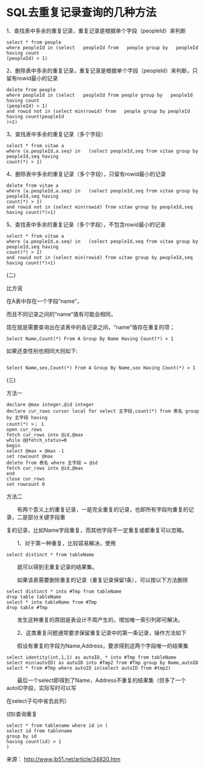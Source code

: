 # SQL去重复记录查询的几种方法

1、查找表中多余的重复记录，重复记录是根据单个字段（peopleId）来判断

```
select * from people
where peopleId in (select   peopleId from   people group by   peopleId having count
(peopleId) > 1)
```

2、删除表中多余的重复记录，重复记录是根据单个字段（peopleId）来判断，只留有rowid最小的记录

```
delete from people 
where peopleId in (select   peopleId from people group by   peopleId   having count
(peopleId) > 1)
and rowid not in (select min(rowid) from   people group by peopleId having count(peopleId
)>1)
```

3、查找表中多余的重复记录（多个字段） 

```
select * from vitae a
where (a.peopleId,a.seq) in   (select peopleId,seq from vitae group by peopleId,seq having
count(*) > 1)
```

4、删除表中多余的重复记录（多个字段），只留有rowid最小的记录

```
delete from vitae a
where (a.peopleId,a.seq) in   (select peopleId,seq from vitae group by peopleId,seq having
count(*) > 1)
and rowid not in (select min(rowid) from vitae group by peopleId,seq having count(*)>1)
```

5、查找表中多余的重复记录（多个字段），不包含rowid最小的记录

```
select * from vitae a
where (a.peopleId,a.seq) in   (select peopleId,seq from vitae group by peopleId,seq having
count(*) > 1)
and rowid not in (select min(rowid) from vitae group by peopleId,seq having count(*)>1)
```

(二)

比方说

在A表中存在一个字段“name”，

而且不同记录之间的“name”值有可能会相同，

现在就是需要查询出在该表中的各记录之间，“name”值存在重复的项；

```
Select Name,Count(*) From A Group By Name Having Count(*) > 1
```

如果还查性别也相同大则如下:

```

Select Name,sex,Count(*) From A Group By Name,sex Having Count(*) > 1
```

(三)

方法一

```
declare @max integer,@id integer
declare cur_rows cursor local for select 主字段,count(*) from 表名 group by 主字段 having
count(*) >； 1
open cur_rows
fetch cur_rows into @id,@max
while @@fetch_status=0
begin
select @max = @max -1
set rowcount @max
delete from 表名 where 主字段 = @id
fetch cur_rows into @id,@max
end
close cur_rows
set rowcount 0
```

方法二

　　有两个意义上的重复记录，一是完全重复的记录，也即所有字段均重复的记录，二是部分关键字段重

复的记录，比如Name字段重复，而其他字段不一定重复或都重复可以忽略。

　　1、对于第一种重复，比较容易解决，使用

```
select distinct * from tableName
```

　　就可以得到无重复记录的结果集。

　　如果该表需要删除重复的记录（重复记录保留1条），可以按以下方法删除

```
select distinct * into #Tmp from tableName
drop table tableName
select * into tableName from #Tmp
drop table #Tmp
```

　　发生这种重复的原因是表设计不周产生的，增加唯一索引列即可解决。

　　2、这类重复问题通常要求保留重复记录中的第一条记录，操作方法如下

　　假设有重复的字段为Name,Address，要求得到这两个字段唯一的结果集

```
select identity(int,1,1) as autoID, * into #Tmp from tableName
select min(autoID) as autoID into #Tmp2 from #Tmp group by Name,autoID
select * from #Tmp where autoID in(select autoID from #tmp2)
```

　　最后一个select即得到了Name，Address不重复的结果集（但多了一个autoID字段，实际写时可以写

在select子句中省去此列）

(四)查询重复

```
select * from tablename where id in (
select id from tablename 
group by id 
having count(id) > 1
)
```

来源： <http://www.jb51.net/article/34820.htm>